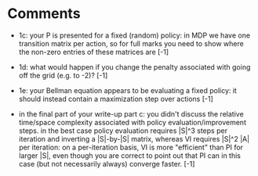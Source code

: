 # Comments

- 1c: your P is presented for a fixed (random) policy: in MDP we have one transition matrix per action, so for full marks you need to show where the non-zero entries of these matrices are [-1] 

- 1d: what would happen if you change the penalty associated with going off the grid (e.g. to -2)? [-1] 

- 1e: your Bellman equation appears to be evaluating a fixed policy: it should instead contain a maximization step over actions [-1] 

- in the final part of your write-up part c: you didn't discuss the relative time/space complexity associated with policy evaluation/improvement steps. in the best case policy evaluation requires |S|^3 steps per iteration and inverting a |S|-by-|S| matrix, whereas VI requires |S|^2 |A| per iteration: on a per-iteration basis, VI is more "efficient" than PI for larger |S|, even though you are correct to point out that PI can in this case (but not necessarily always) converge faster. [-1]